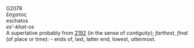G2078  
ἔσχατος  
eschatos  
*es‘-khat-os*  
A superlative probably from [2192](g2192) (in the sense of
*contiguity*); *farthest*, *final* (of place or time): - ends of, last,
latter end, lowest, uttermost.  
